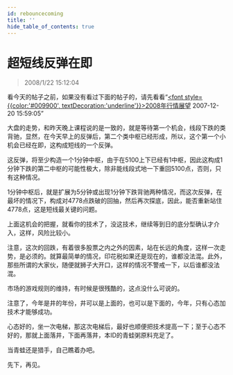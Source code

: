 ```yaml
---
id: rebouncecoming 
title: ''
hide_table_of_contents: true
---
```


# 超短线反弹在即

> 2008/1/22 15:12:04

<div style={{color: '#009900', fontWeight: '500', fontSize: '18px'}}>

看今天的帖子之前，如果没有看过下面的帖子的，请先看看“[<font style={{color:'#009900', textDecoration:'underline'}}>2008年行情展望</font>](2008forcast) 2007-12-20 15:59:05”
 
大盘的走势，和昨天晚上课程说的是一致的，就是等待第一个机会，线段下跌的类背驰，显然，在今天早上的反弹后，第二个类中枢已经形成，所以，这个第一个小机会已经在即，这构成短线的一个反弹。
 
这反弹，将至少构造一个1分钟中枢，由于在5100上下已经有1中枢，因此这构成1分钟下跌的第二中枢的可能性极大，除非能线段式地一下重回5100点，否则，只有这种情况。
 
1分钟中枢后，就是扩展为5分钟或出现1分钟下跌背驰两种情况，而这次反弹，在最坏的情况下，构成对4778点跌破的回抽，然后再次探底，因此，能否重新站住4778点，这是短线最关键的问题。
 
上面这机会的把握，就看你的技术了，没这技术，继续等到日的底分型确认才介入，这样，风险比较小。
 
注意，这次的回跌，有着很多股票之内之外的因素，站在长远的角度，这样一次走势，是必须的。就算最简单的情况，印花税如果还是现在的，谁都没法混。此外，那些所谓的大家伙，随便就狮子大开口，这样的情况不警戒一下，以后谁都没法混。
 
市场的游戏规则的维持，有时候是很残酷的，这点没什么可说的。
 
注意了，今年是井的年份，井可以是上面的，也可以是下面的，今年，只有心态加技术才能够成功。
 
心态好的，坐一次电梯，那这次电梯后，最好也顺便把技术提高一下；至于心态不好的，那就上面落井，下面再落井，本ID的青蛙粥原料充足了。
 
当青蛙还是猎手，自己瞧着办吧。
 
先下，再见。

</div>